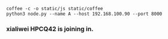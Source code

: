 ```
coffee -c -o static/js static/coffee
python3 node.py --name A --host 192.168.100.90 --port 8000
```

### xialiwei HPCQ42 is joining in.